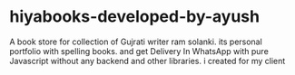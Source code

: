 # hiyabooks-developed-by-ayush
A book store for collection of Gujrati writer ram solanki. its personal portfolio with spelling books. and get Delivery In WhatsApp with pure Javascript without any backend and other libraries. i created for my client
